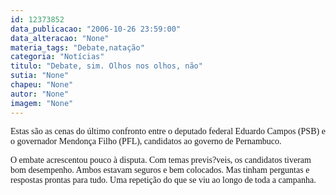```yaml
---
id: 12373852
data_publicacao: "2006-10-26 23:59:00"
data_alteracao: "None"
materia_tags: "Debate,natação"
categoria: "Notícias"
titulo: "Debate, sim. Olhos nos olhos, não"
sutia: "None"
chapeu: "None"
autor: "None"
imagem: "None"
---
```

<p><P><FONT face=Verdana>Estas são as cenas do último confronto entre o deputado federal Eduardo Campos (PSB) e o governador Mendonça Filho (PFL), candidatos ao governo de Pernambuco.</FONT></P></p>
<p><P><FONT face=Verdana>O embate acrescentou pouco à disputa. Com temas previs?veis, os candidatos tiveram bom desempenho. Ambos estavam seguros e bem colocados. Mas tinham perguntas e respostas prontas para tudo. Uma repetição do que se viu ao longo de toda a campanha.</FONT></P> </p>
